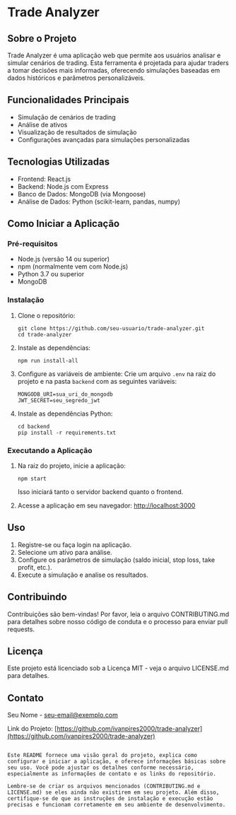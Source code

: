 # Trade Analyzer

## Sobre o Projeto

Trade Analyzer é uma aplicação web que permite aos usuários analisar e simular cenários de trading. Esta ferramenta é projetada para ajudar traders a tomar decisões mais informadas, oferecendo simulações baseadas em dados históricos e parâmetros personalizáveis.

## Funcionalidades Principais

- Simulação de cenários de trading
- Análise de ativos
- Visualização de resultados de simulação
- Configurações avançadas para simulações personalizadas

## Tecnologias Utilizadas

- Frontend: React.js
- Backend: Node.js com Express
- Banco de Dados: MongoDB (via Mongoose)
- Análise de Dados: Python (scikit-learn, pandas, numpy)

## Como Iniciar a Aplicação

### Pré-requisitos

- Node.js (versão 14 ou superior)
- npm (normalmente vem com Node.js)
- Python 3.7 ou superior
- MongoDB

### Instalação

1. Clone o repositório:
   ```
   git clone https://github.com/seu-usuario/trade-analyzer.git
   cd trade-analyzer
   ```

2. Instale as dependências:
   ```
   npm run install-all
   ```

3. Configure as variáveis de ambiente:
   Crie um arquivo `.env` na raiz do projeto e na pasta `backend` com as seguintes variáveis:
   ```
   MONGODB_URI=sua_uri_do_mongodb
   JWT_SECRET=seu_segredo_jwt
   ```

4. Instale as dependências Python:
   ```
   cd backend
   pip install -r requirements.txt
   ```

### Executando a Aplicação

1. Na raiz do projeto, inicie a aplicação:
   ```
   npm start
   ```

   Isso iniciará tanto o servidor backend quanto o frontend.

2. Acesse a aplicação em seu navegador:
   [http://localhost:3000](http://localhost:3000)

## Uso

1. Registre-se ou faça login na aplicação.
2. Selecione um ativo para análise.
3. Configure os parâmetros de simulação (saldo inicial, stop loss, take profit, etc.).
4. Execute a simulação e analise os resultados.

## Contribuindo

Contribuições são bem-vindas! Por favor, leia o arquivo CONTRIBUTING.md para detalhes sobre nosso código de conduta e o processo para enviar pull requests.

## Licença

Este projeto está licenciado sob a Licença MIT - veja o arquivo LICENSE.md para detalhes.

## Contato

Seu Nome - seu-email@exemplo.com

Link do Projeto: [https://github.com/ivanpires2000/trade-analyzer](https://github.com/ivanpires2000/trade-analyzer)
```

Este README fornece uma visão geral do projeto, explica como configurar e iniciar a aplicação, e oferece informações básicas sobre seu uso. Você pode ajustar os detalhes conforme necessário, especialmente as informações de contato e os links do repositório.

Lembre-se de criar os arquivos mencionados (CONTRIBUTING.md e LICENSE.md) se eles ainda não existirem em seu projeto. Além disso, certifique-se de que as instruções de instalação e execução estão precisas e funcionam corretamente em seu ambiente de desenvolvimento.